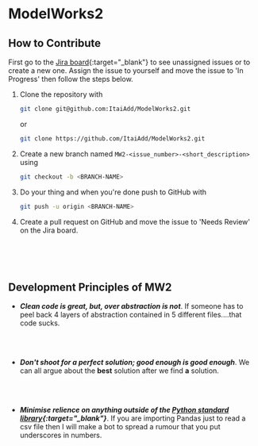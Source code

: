 # ModelWorks2

## How to Contribute
First go to the [Jira board](https://itaiadd.atlassian.net/jira/software/projects/MW2/boards/1){:target="_blank"} to see unassigned issues or to create a new one. Assign the issue to yourself and move the issue to 'In Progress' then follow the steps below. 

1.  Clone the repository with
    ```bash
    git clone git@github.com:ItaiAdd/ModelWorks2.git
    ```
    or

    ```bash
    git clone https://github.com/ItaiAdd/ModelWorks2.git
    ```
2.  Create a new branch named `MW2-<issue_number>-<short_description>` using
    ```bash
    git checkout -b <BRANCH-NAME>
    ```
3.  Do your thing and when you're done push to GitHub with
    ```bash
    git push -u origin <BRANCH-NAME>
    ```
4.  Create a pull request on GitHub and move the issue to 'Needs Review' on the Jira board.
</br>
</br>
</br>

## Development Principles of MW2
* ***Clean code is great, but, over abstraction is not***. If someone has to peel back 4 layers of abstraction contained in 5 different files....that code sucks.
</br>
</br>

* ***Don't shoot for a perfect solution; good enough is good enough***. We can all argue about the **best** solution after we find **a** solution.
</br>
</br>

* ***Minimise relience on anything outside of the [Python standard library](https://docs.python.org/3/library/index.html){:target="_blank"}***. If you are importing Pandas just to read a csv file then I will make a bot to spread a rumour that you put underscores in numbers. 